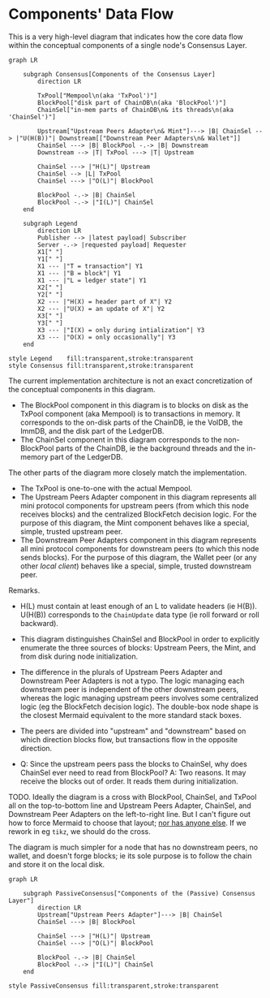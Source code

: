 # Components' Data Flow
This is a very high-level diagram that indicates how the core data flow within the conceptual components of a single node's Consensus Layer.

```mermaid
graph LR

    subgraph Consensus[Components of the Consensus Layer]
        direction LR

        TxPool["Mempool\n(aka 'TxPool')"]
        BlockPool["disk part of ChainDB\n(aka 'BlockPool')"]
        ChainSel["in-mem parts of ChainDB\n& its threads\n(aka 'ChainSel')"]

        Upstream["Upstream Peers Adapter\n& Mint"]---> |B| ChainSel --> |"U(H(B))"| Downstream[["Downstream Peer Adapters\n& Wallet"]]
        ChainSel ---> |B| BlockPool -.-> |B| Downstream
        Downstream --> |T| TxPool ---> |T| Upstream

        ChainSel ---> |"H(L)"| Upstream
        ChainSel --> |L| TxPool
        ChainSel ---> |"O(L)"| BlockPool

        BlockPool -.-> |B| ChainSel
        BlockPool -.-> |"I(L)"| ChainSel
    end

    subgraph Legend
        direction LR
        Publisher --> |latest payload| Subscriber
        Server -.-> |requested payload| Requester
        X1[" "]
        Y1[" "]
        X1 --- |"T = transaction"| Y1
        X1 --- |"B = block"| Y1
        X1 --- |"L = ledger state"| Y1
        X2[" "]
        Y2[" "]
        X2 --- |"H(X) = header part of X"| Y2
        X2 --- |"U(X) = an update of X"| Y2
        X3[" "]
        Y3[" "]
        X3 --- |"I(X) = only during intialization"| Y3
        X3 --- |"O(X) = only occasionally"| Y3
    end

style Legend    fill:transparent,stroke:transparent
style Consensus fill:transparent,stroke:transparent
```

The current implementation architecture is not an exact concretization of the conceptual components in this diagram.

- The BlockPool component in this diagram is to blocks on disk as the TxPool component (aka Mempool) is to transactions in memory.
  It corresponds to the on-disk parts of the ChainDB, ie the VolDB, the ImmDB, and the disk part of the LedgerDB.
- The ChainSel component in this diagram corresponds to the non-BlockPool parts of the ChainDB, ie the background threads and the in-memory part of the LedgerDB.

The other parts of the diagram more closely match the implementation.

- The TxPool is one-to-one with the actual Mempool.
- The Upstream Peers Adapter component in this diagram represents all mini protocol components for upstream peers (from which this node receives blocks) and the centralized BlockFetch decision logic.
  For the purpose of this diagram, the Mint component behaves like a special, simple, trusted upstream peer.
- The Downstream Peer Adapters component in this diagram represents all mini protocol components for downstream peers (to which this node sends blocks).
  For the purpose of this diagram, the Wallet peer (or any other _local client_) behaves like a special, simple, trusted downstream peer.

Remarks.

- H(L) must contain at least enough of an L to validate headers (ie H(B)).
  U(H(B)) corresponds to the `ChainUpdate` data type (ie roll forward or roll backward).

- This diagram distinguishes ChainSel and BlockPool in order to explicitly enumerate the three sources of blocks: Upstream Peers, the Mint, and from disk during node initialization.

- The difference in the plurals of Upstream Peers Adapter and Downstream Peer Adapters is not a typo.
  The logic managing each downstream peer is independent of the other downstream peers, whereas the logic managing upstream peers involves some centralized logic (eg the BlockFetch decision logic).
  The double-box node shape is the closest Mermaid equivalent to the more standard stack boxes.

- The peers are divided into "upstream" and "downstream" based on which direction blocks flow, but transactions flow in the opposite direction.

- Q: Since the upstream peers pass the blocks to ChainSel, why does ChainSel ever need to read from BlockPool?
  A: Two reasons. It may receive the blocks out of order. It reads them during initialization.

TODO.
Ideally the diagram is a cross with BlockPool, ChainSel, and TxPool all on the top-to-bottom line and Upstream Peers Adapter, ChainSel, and Downstream Peer Adapters on the left-to-right line.
But I can't figure out how to force Mermaid to choose that layout; [nor has anyone else](https://github.com/mermaid-js/mermaid/issues/270).
If we rework in eg `tikz`, we should do the cross.

The diagram is much simpler for a node that has no downstream peers, no wallet, and doesn't forge blocks; ie its sole purpose is to follow the chain and store it on the local disk.

```mermaid
graph LR

    subgraph PassiveConsensus["Components of the (Passive) Consensus Layer"]
        direction LR
        Upstream["Upstream Peers Adapter"]---> |B| ChainSel
        ChainSel ---> |B| BlockPool

        ChainSel ---> |"H(L)"| Upstream
        ChainSel ---> |"O(L)"| BlockPool

        BlockPool -.-> |B| ChainSel
        BlockPool -.-> |"I(L)"| ChainSel
    end

style PassiveConsensus fill:transparent,stroke:transparent
```
